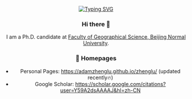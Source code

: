 <!--
**AdamZhengLu/AdamZhengLu** is a ✨ _special_ ✨ repository because its `README.md` (this file) appears on your GitHub profile.

Here are some ideas to get you started:

- 🔭 I’m currently working on ...
- 🌱 I’m currently learning ...
- 👯 I’m looking to collaborate on ...
- 🤔 I’m looking for help with ...
- 💬 Ask me about ...
- 📫 How to reach me: ...
- 😄 Pronouns: ...
- ⚡ Fun fact: ...
-->

<p align="center">
      <a href="https://git.io/typing-svg"><img src="https://readme-typing-svg.herokuapp.com?font=Monospace&weight=600&size=24&duration=3000&pause=2000&color=000000&center=true&vCenter=true&random=false&width=435&height=60&lines=Zheng+Lu+-+Let's+go+Adam" alt="Typing SVG" /></a>
</p>
<div align="center">


### Hi there 👋

I am a Ph.D. candidate at [Faculty of Geographical Science, Beijing Normal University](https://geo.bnu.edu.cn/).

### 📎 Homepages
- Personal Pages: https://adamzhenglu.github.io/zhenglu/ (updated recently🔥)
- Google Scholar: https://scholar.google.com/citations?user=Y59A2dsAAAAJ&hl=zh-CN




